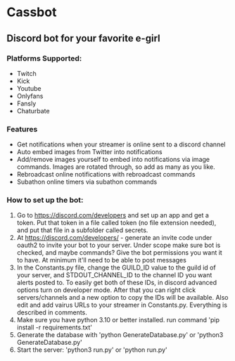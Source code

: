 # Cassbot
## Discord bot for your favorite e-girl
### Platforms Supported:
- Twitch
- Kick
- Youtube
- Onlyfans
- Fansly
- Chaturbate
### Features
- Get notifications when your streamer is online sent to a discord channel
- Auto embed images from Twitter into notifications
- Add/remove images yourself to embed into notifications via image commands. Images are rotated through, so add as many as you like.
- Rebroadcast online notifications with rebroadcast commands
- Subathon online timers via subathon commands
### How to set up the bot:

1. Go to https://discord.com/developers and set up an app and get a token. Put that token in a file called token (no file extension needed), and put that file in a subfolder called secrets.
2. At https://discord.com/developers/ - generate an invite code under oauth2 to invite your bot to your server. Under scope make sure bot is checked, and maybe commands?
    Give the bot permissions you want it to have. At minimum it'll need to be able to post messages
3. In the Constants.py file, change the GUILD_ID value to the guild id of your server, and STDOUT_CHANNEL_ID to the channel ID you want alerts posted to.
    To easily get both of these IDs, in discord advanced options turn on developer mode. After that you can right click servers/channels and a new option to copy the IDs will be available.
    Also edit and add vairus URLs to your streamer in Constants.py. Everything is described in comments.
4. Make sure you have python 3.10 or better installed.
    run command 'pip install -r requirements.txt'
5. Generate the database with 'python GenerateDatabase.py' or 'python3 GenerateDatabase.py' 
6. Start the server: 'python3 run.py' or 'python run.py'